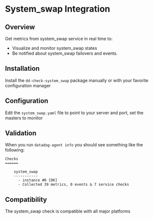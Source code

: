# System_swap Integration

## Overview

Get metrics from system_swap service in real time to:

* Visualize and monitor system_swap states
* Be notified about system_swap failovers and events.

## Installation

Install the `dd-check-system_swap` package manually or with your favorite configuration manager

## Configuration

Edit the `system_swap.yaml` file to point to your server and port, set the masters to monitor

## Validation

When you run `datadog-agent info` you should see something like the following:

    Checks
    ======

        system_swap
        -----------
          - instance #0 [OK]
          - Collected 39 metrics, 0 events & 7 service checks

## Compatibility

The system_swap check is compatible with all major platforms
